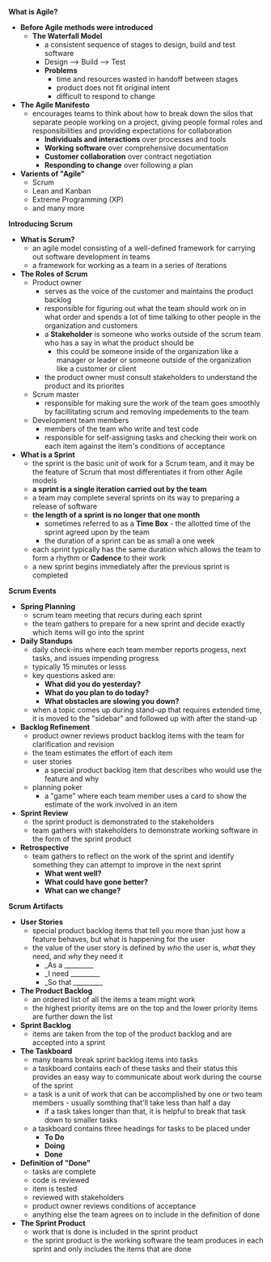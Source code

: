 __What is Agile?__
- __Before Agile methods were introduced__
    - __The Waterfall Model__
        - a consistent sequence of stages to design, build and test software
        - Design --> Build --> Test
        - __Problems__
            - time and resources wasted in handoff between stages
            - product does not fit original intent
            - difficult to respond to change
- __The Agile Manifesto__
    - encourages teams to think about how to break down the silos that separate people working on a project, giving people formal roles and responsibilities and providing expectations for collaboration
        - __Individuals and interactions__ over processes and tools
        - __Working software__ over comprehensive documentation
        - __Customer collaboration__ over contract negotiation
        - __Responding to change__ over following a plan
- __Varients of "Agile"__
    - Scrum
    - Lean and Kanban
    - Extreme Programming (XP)
    - and many more

__Introducing Scrum__
- __What is Scrum?__
    - an agile model consisting of a well-defined framework for carrying out software development in teams
    - a framework for working as a team in a series of iterations
- __The Roles of Scrum__
    - Product owner
        - serves as the voice of the customer and maintains the product backlog
        - responsible for figuring out what the team should work on in what order and spends a lot of time talking to other people in the organization and customers
        - a __Stakeholder__ is someone who works outside of the scrum team who has a say in what the product should be
            - this could be someone inside of the organization like a manager or leader or someone outside of the organization like a customer or client
        - the product owner must consult stakeholders to understand the product and its priorites
    - Scrum master
        - responsible for making sure the work of the team goes smoothly by facillitating scrum and removing impedements to the team
    - Development team members
        - members of the team who write and test code
        - responsible for self-assigning tasks and checking their work on each item against the item's conditions of acceptance
- __What is a Sprint__
    - the sprint is the basic unit of work for a Scrum team, and it may be the feature of Scrum that most differentiates it from other Agile models
    - __a sprint is a single iteration carried out by the team__
    - a team may complete several sprints on its way to preparing a release of software
    - __the length of a sprint is no longer that one month__ 
        - sometimes referred to as a __Time Box__ - the allotted time of the sprint agreed upon by the team
        - the duration of a sprint can be as small a one week
    - each sprint typically has the same duration which allows the team to form a rhythm or __Cadence__ to their work
    - a new sprint begins immediately after the previous sprint is completed

__Scrum Events__
- __Spring Planning__
    - scrum team meeting that recurs during each sprint
    - the team gathers to prepare for a new sprint and decide exactly which items will go into the sprint
- __Daily Standups__
    - daily check-ins where each team member reports progess, next tasks, and issues impending progress
    - typically 15 minutes or lesss
    - key questions asked are:
        - __What did you do yesterday?__
        - __What do you plan to do today?__
        - __What obstacles are slowing you down?__
    - when a topic comes up during stand-up that requires extended time, it is moved to the "sidebar" and followed up with after the stand-up
- __Backlog Refinement__
    - product owner reviews product backlog items with the team for clarification and revision
    - the team estimates the effort of each item
    - user stories
        - a special product backlog item that describes who would use the feature and why
    - planning poker
        - a "game" where each team member uses a card to show the estimate of the work involved in an item
- __Sprint Review__
    - the sprint product is demonstrated to the stakeholders
    - team gathers with stakeholders to demonstrate working software in the form of the sprint product
- __Retrospective__
    - team gathers to reflect on the work of the sprint and identify something they can attempt to improve in the next sprint
        - __What went well?__
        - __What could have gone better?__
        - __What can we change?__

__Scrum Artifacts__
- __User Stories__
    - special product backlog items that tell you more than just how a feature behaves, but what is happening for the user
    - the value of the user story is defined by _who_ the user is, _what_ they need, and _why_ they need it
        - _As a _________
        - _I need _________
        - _So that _________
- __The Product Backlog__
    - an ordered list of all the items a team might work 
    - the highest priority items are on the top and the lower priority items are further down the list
- __Sprint Backlog__
    - items are taken from the top of the product backlog and are accepted into a sprint
- __The Taskboard__
    - many teams break sprint backlog items into tasks
    - a taskboard contains each of these tasks and their status this provides an easy way to communicate about work during the course of the sprint
    - a task is a unit of work that can be accomplished by one or two team members - usually somthing that'll take less than half a day
        - if a task takes longer than that, it is helpful to break that task down to smaller tasks
    - a taskboard contains three headings for tasks to be placed under
        - __To Do__
        - __Doing__
        - __Done__
- __Definition of "Done"__
    - tasks are complete
    - code is reviewed
    - item is tested
    - reviewed with stakeholders
    - product owner reviews conditions of acceptance
    - anything else the team agrees on to include in the definition of done
- __The Sprint Product__
    - work that is done is included in the sprint product
    - the sprint product is the working software the team produces in each sprint and only includes the items that are done